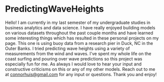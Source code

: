 # PredictingWaveHeights
Hello! I am currently in my last semester of my undergraduate studies in business analytics and data science. I have really enjoyed building models on various datasets throughout 
the past couple months and have learned some interesting things which has resulted in these personal projects on my page. This one is using buoy data from a research pier in Duck, NC
in the Outer Banks. I tried predicting wave heights using a variety of measurements from the wind and waves. I've spent my whole life on the coast surfing and pouring over wave predictions
so this project was especially fun for me. As always I would love to hear your input and constructive criticisms on this or any of my other models. Reach out to me at connorhuis@gmail.com 
for any input or questions. Thank you and enjoy!

